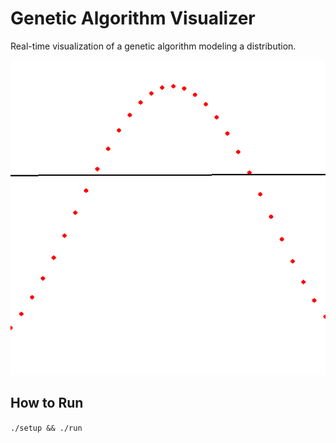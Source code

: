 # Genetic Algorithm Visualizer

Real-time visualization of a genetic algorithm modeling a distribution.

![](https://github.com/ACSmyth/genetic-algorithm-visualizer/blob/media/modelling.gif)

## How to Run

`./setup && ./run`
